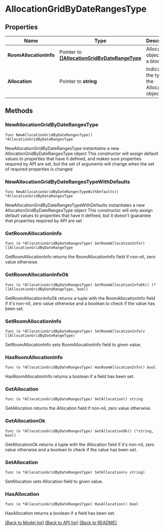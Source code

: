 # AllocationGridByDateRangesType

## Properties

Name | Type | Description | Notes
------------ | ------------- | ------------- | -------------
**RoomAllocationInfo** | Pointer to [**[]AllocationGridByDateRangeType**](AllocationGridByDateRangeType.md) | Allocation objects for a block. | [optional] 
**Allocation** | Pointer to **string** | Indicates the type of the Allocation objects. | [optional] 

## Methods

### NewAllocationGridByDateRangesType

`func NewAllocationGridByDateRangesType() *AllocationGridByDateRangesType`

NewAllocationGridByDateRangesType instantiates a new AllocationGridByDateRangesType object
This constructor will assign default values to properties that have it defined,
and makes sure properties required by API are set, but the set of arguments
will change when the set of required properties is changed

### NewAllocationGridByDateRangesTypeWithDefaults

`func NewAllocationGridByDateRangesTypeWithDefaults() *AllocationGridByDateRangesType`

NewAllocationGridByDateRangesTypeWithDefaults instantiates a new AllocationGridByDateRangesType object
This constructor will only assign default values to properties that have it defined,
but it doesn't guarantee that properties required by API are set

### GetRoomAllocationInfo

`func (o *AllocationGridByDateRangesType) GetRoomAllocationInfo() []AllocationGridByDateRangeType`

GetRoomAllocationInfo returns the RoomAllocationInfo field if non-nil, zero value otherwise.

### GetRoomAllocationInfoOk

`func (o *AllocationGridByDateRangesType) GetRoomAllocationInfoOk() (*[]AllocationGridByDateRangeType, bool)`

GetRoomAllocationInfoOk returns a tuple with the RoomAllocationInfo field if it's non-nil, zero value otherwise
and a boolean to check if the value has been set.

### SetRoomAllocationInfo

`func (o *AllocationGridByDateRangesType) SetRoomAllocationInfo(v []AllocationGridByDateRangeType)`

SetRoomAllocationInfo sets RoomAllocationInfo field to given value.

### HasRoomAllocationInfo

`func (o *AllocationGridByDateRangesType) HasRoomAllocationInfo() bool`

HasRoomAllocationInfo returns a boolean if a field has been set.

### GetAllocation

`func (o *AllocationGridByDateRangesType) GetAllocation() string`

GetAllocation returns the Allocation field if non-nil, zero value otherwise.

### GetAllocationOk

`func (o *AllocationGridByDateRangesType) GetAllocationOk() (*string, bool)`

GetAllocationOk returns a tuple with the Allocation field if it's non-nil, zero value otherwise
and a boolean to check if the value has been set.

### SetAllocation

`func (o *AllocationGridByDateRangesType) SetAllocation(v string)`

SetAllocation sets Allocation field to given value.

### HasAllocation

`func (o *AllocationGridByDateRangesType) HasAllocation() bool`

HasAllocation returns a boolean if a field has been set.


[[Back to Model list]](../README.md#documentation-for-models) [[Back to API list]](../README.md#documentation-for-api-endpoints) [[Back to README]](../README.md)



